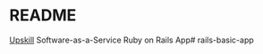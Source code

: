 # README

[Upskill](http://upskillcourses.com) Software-as-a-Service Ruby on Rails App# rails-basic-app
